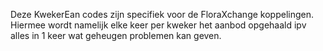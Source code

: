 Deze KwekerEan codes zijn specifiek voor de FloraXchange koppelingen. Hiermee wordt namelijk elke keer per kweker het aanbod opgehaald ipv alles in 1 keer wat geheugen problemen kan geven.